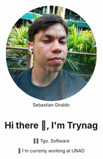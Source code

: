 <p align="center">
  <img 
    src="./profile-edit.jpg"
    with="300"
    height="300"
    style="border-radius: 999px"
  />
  </br>
  Sebastian Giraldo
  <h2 align="center" style="font-size: 28px">Hi there 👋, I'm Trynag</h2>
</p>

<p align="center">👨‍💻 Tgo. Software</p> 
<p align="center">🔅 I'm currenly working at UNAD</p>
<!--
**Trynag/Trynag** is a ✨ _special_ ✨ repository because its `README.md` (this file) appears on your GitHub profile.

Here are some ideas to get you started:

- 🔭 I’m currently working on ...
- 🌱 I’m currently learning ...
- 👯 I’m looking to collaborate on ...
- 🤔 I’m looking for help with ...
- 💬 Ask me about ...
- 📫 How to reach me: ...
- 😄 Pronouns: ...
- ⚡ Fun fact: ...
-->
